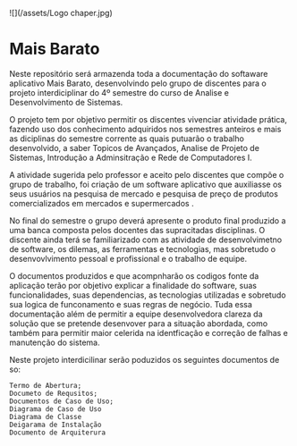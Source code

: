 ![](/assets/Logo chaper.jpg)

# Mais Barato

Neste repositório será armazenda toda a documentação do softaware aplicativo Mais Barato, desenvolvindo pelo grupo de discentes para o projeto interdiciplinar do 4º semestre do curso de Analise e Desenvolvimento de Sistemas.

O projeto tem por objetivo permitir os discentes vivenciar atividade  prática, fazendo uso dos conhecimento adquiridos nos semestres anteiros e mais as diciplinas do semestre corrente as quais putuarão o trabalho desenvolvido, a saber Topicos de Avançados, Analise de Projeto de Sistemas, Introdução a Adminsitração e Rede de Computadores I.

A atividade sugerida pelo professor e aceito pelo discentes que compõe o grupo de trabalho, foi criação de um software aplicativo que auxiliasse os seus usuários na pesquisa de mercado e pesquisa de preço de produtos comercializados  em mercados e supermercados .

No final do semestre o grupo deverá apresente o produto final produzido a uma banca composta pelos docentes das supracitadas disciplinas. O discente ainda terá se familiarizado com as atividade de desenvolvimetno de software, os dilemas, as ferramentas e tecnologias, mas sobretudo o desenvovlvimento pessoal e profissional e o trabalho de equipe.

O documentos produzidos e que acompnharão os codigos fonte da aplicação terão por objetivo explicar a finalidade do software,  suas funcionalidades, suas dependencias, as tecnologias utilizadas e sobretudo sua logica de funconamento e suas regras de negócio. Tuda essa documentação além de permitir a equipe desenvolvedora clareza da solução que se pretende desenvover para a situação abordada, como também para permitir maior celerida na identficação e correção de falhas e manutenção do sistema.

Neste projeto interdicilinar serão poduzidos os seguintes documentos de so:

    Termo de Abertura;
    Documeto de Requsitos;
    Documentos de Caso de Uso;
    Diagrama de Caso de Uso 
    Diagrama de Classe
    Deigarama de Instalação 
    Documento de Arquiterura

